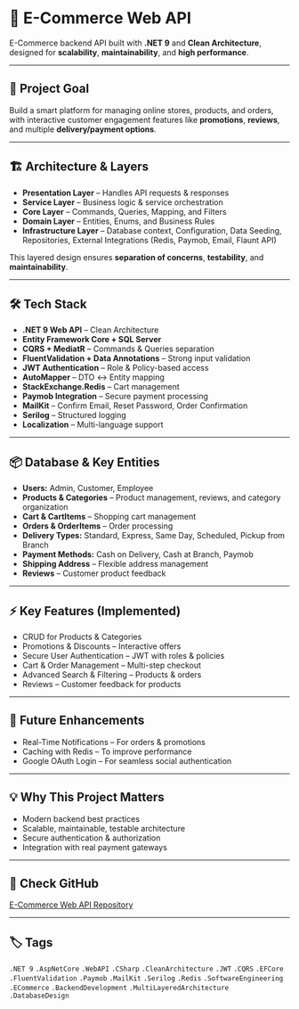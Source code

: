# 🚀 E-Commerce Web API

E-Commerce backend API built with **.NET 9** and **Clean Architecture**, designed for **scalability**, **maintainability**, and **high performance**.

---

## 🎯 Project Goal
Build a smart platform for managing online stores, products, and orders, with interactive customer engagement features like **promotions**, **reviews**, and multiple **delivery/payment options**.

---

## 🏗 Architecture & Layers

- **Presentation Layer** – Handles API requests & responses  
- **Service Layer** – Business logic & service orchestration  
- **Core Layer** – Commands, Queries, Mapping, and Filters  
- **Domain Layer** – Entities, Enums, and Business Rules  
- **Infrastructure Layer** – Database context, Configuration, Data Seeding, Repositories, External Integrations (Redis, Paymob, Email, Flaunt API)  

This layered design ensures **separation of concerns**, **testability**, and **maintainability**.

---

## 🛠 Tech Stack

- **.NET 9 Web API** – Clean Architecture  
- **Entity Framework Core + SQL Server**  
- **CQRS + MediatR** – Commands & Queries separation  
- **FluentValidation + Data Annotations** – Strong input validation  
- **JWT Authentication** – Role & Policy-based access  
- **AutoMapper** – DTO ↔ Entity mapping  
- **StackExchange.Redis** – Cart management  
- **Paymob Integration** – Secure payment processing  
- **MailKit** – Confirm Email, Reset Password, Order Confirmation  
- **Serilog** – Structured logging  
- **Localization** – Multi-language support  

---

## 📦 Database & Key Entities

- **Users:** Admin, Customer, Employee  
- **Products & Categories** – Product management, reviews, and category organization  
- **Cart & CartItems** – Shopping cart management  
- **Orders & OrderItems** – Order processing  
- **Delivery Types:** Standard, Express, Same Day, Scheduled, Pickup from Branch  
- **Payment Methods:** Cash on Delivery, Cash at Branch, Paymob  
- **Shipping Address** – Flexible address management  
- **Reviews** – Customer product feedback  

---

## ⚡ Key Features (Implemented)

- CRUD for Products & Categories  
- Promotions & Discounts – Interactive offers  
- Secure User Authentication – JWT with roles & policies  
- Cart & Order Management – Multi-step checkout  
- Advanced Search & Filtering – Products & orders  
- Reviews – Customer feedback for products  

---

## 🔮 Future Enhancements

- Real-Time Notifications – For orders & promotions  
- Caching with Redis – To improve performance  
- Google OAuth Login – For seamless social authentication  

---

## 💡 Why This Project Matters

- Modern backend best practices  
- Scalable, maintainable, testable architecture  
- Secure authentication & authorization  
- Integration with real payment gateways  

---

## 🔗 Check GitHub

[E-Commerce Web API Repository](https://github.com/Mahmoud-Ismail10/E-CommerceProjectCleanArchitecture)

---

## 🏷 Tags

`.NET 9` `.AspNetCore` `.WebAPI` `.CSharp` `.CleanArchitecture` `.JWT` `.CQRS` `.EFCore` `.FluentValidation` `.Paymob` `.MailKit` `.Serilog` `.Redis` `.SoftwareEngineering` `.ECommerce` `.BackendDevelopment` `.MultiLayeredArchitecture` `.DatabaseDesign`
